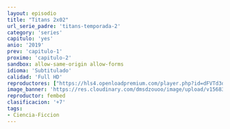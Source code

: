 ```yaml
---
layout: episodio
title: "Titans 2x02"
url_serie_padre: 'titans-temporada-2'
category: 'series'
capitulo: 'yes'
anio: '2019'
prev: 'capitulo-1'
proximo: 'capitulo-2'
sandbox: allow-same-origin allow-forms
idioma: 'Subtitulado'
calidad: 'Full HD'
reproductores: ["https://hls4.openloadpremium.com/player.php?id=dFVTd3dyMXN5dVJENEh0cUNJN0JuSUtrdGRPOXJFZzE1RVNsSS8rckttR241Y2xYRUFaOGFmcjJBTTduWjVMM0MweE9tUis5WUJ4a2J0Y0JIZFRjOEE9PQ&sub=https://sub.cuevana2.io/vtt-sub/sub7/Titans.S02E02.vtt","https://tutumeme.net/embed/player.php?u=bXQ3ajJOaW1wcFRGcEs2VW5XRGExTlRPMytmUnc3bHVwcWhoenVIUjI5SHF5TlNwc0taaG1jN2gwZHZSNTlIRHVhV2tZWitkNUtDVDNOL1ZvYW1rYjJob293PT0","https://tutumeme.net/embed/player.php?u=bXQ3ajJOaW1wcFRGcEs2VW5XRGExTlRPMytmUnc3bHVwcWhoenVIUjI5SHF5TlNwc0taaG1jN2gwZHZSNTlIRHVhV2tZWitkNUtDVDNOL1ZvYW1rYjJocG1nPT0","https://player.cuevana2.io/irgotoolp.php?url=eTllbW9hZHpYNURLejlaalg2T3BsYy9PMHNTV29hYWVuY3JYMEpHVm9LRm9uWlRYbTVKL2hadHJmYUtRMEphbmFRPT0&sub=https://sub.cuevana2.io/vtt-sub/sub7/Titans.S02E02.vtt","https://api.cuevana3.io/olpremium/gd.php?file=ek5lbm9xYWNrS0xNejZabVlkSFIyTkxQb3BPWDB0UFkwY3lvbjJIRjBPQ1QwNStUck1mVG9kVExvM0djeHA3VnFybXRscUdvMWRXNHRZbU1lYXVUeDg2cGpKVmp4cXpBejYxcGxIbktyTWFWMDZXQVpjV1QxNnV0blpaNXhxL0Izc3RtZldPMHA5VGV5M3VIWnFTendMblBwb1I3eGRqS3VLbWxobU9YcnRXcms2cUdpTnJQeHBhdGdKWmp0S2pHcTVSOWk1NndxY0txeDN1Rm9LaVN4YytvYklLRWlNbmYxOG1ZYjZ6SDFBPT0","https://api.cuevana3.io/stream/index.php?file=ek5lbm9xYWNrS0xYMTZLa2xNbkdvY3ZTb3BtZng4TGp6ZFpobGFMUGtOVEx6SitYWU5YTTdORE1vWmRnbEpham5KTmtZSlRTMGViVTBxZGdsdEhPb3RqWFpHSm5sWm1rbDhLR2gzV3l3THVvd29aaVpjR21vNWFSb0tKbm9kSGkxOWVTcHF6U3hyRFh5S1dibUE9PQ","https://api.cuevana3.io/rr/gd.php?h=ek5lbm9xYWNrS0xJMVp5b21KREk0dFBLbjVkaHhkRGdrOG1jbnBpUnhhS1ZsS0NucEtPbTB0dTJkcU5zdk1PK3k4bWxlNmF3cE1tbXI0dDNoWnZDek51U3FadVkyUT09","https://api.cuevana3.io/stream/index.php?file=ek5lbm9xYWNrS0xJMVp5b21KREk0dFBLbjVkaHhkRGdrOG1jbnBpUnhhS1ZsS0NucEtPbTB0dTJkcU5zdk1PK3k4bWxlNmF3cE1tbXI0dDNoWnZDek51U3FadVkyYURhMDlLYW5walN5ZUxZMHFadnJNZlU"]
image_banner: 'https://res.cloudinary.com/dmsdzouoo/image/upload/v1568314385/titans-temporada-dos-trailer-netflix-min_gdqrwi.jpg'
reproductor: fembed
clasificacion: '+7'
tags:
- Ciencia-Ficcion
---
```












